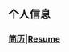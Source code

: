## 个人信息
### <a href="https://dongjun111111.github.io/resume.html" title="see more infomation about me">简历|Resume</a>
